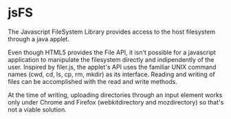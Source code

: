 jsFS
====

The Javascript FileSystem Library provides access to the host filesystem through a java applet. 

Even though HTML5 provides the File API, it isn't possible for a javascript application to manipulate the filesystem directly and indipendently of the user.
Inspired by filer.js, the applet's API uses the familiar UNIX command names (cwd, cd, ls, cp, rm, mkdir) as its interface. Reading and writing of files can be accomplished with the read and write methods. 

At the time of writing, uploading directories through an input element works only under Chrome and Firefox (webkitdirectory and mozdirectory) so that's not a viable solution.